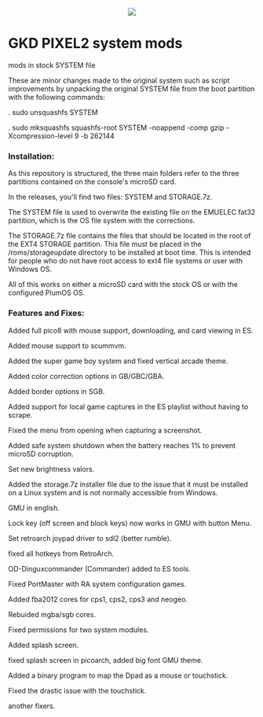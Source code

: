 <p align="center"><img class="center" src =https://raw.githubusercontent.com/Ninoh-FOX/PIXEL2_system_mods/refs/heads/main/splash.png></p>

# GKD PIXEL2 system mods
mods in stock SYSTEM file

These are minor changes made to the original system such as script improvements by unpacking the original SYSTEM file from the boot partition with the following commands:

. sudo unsquashfs SYSTEM

. sudo mksquashfs squashfs-root SYSTEM -noappend -comp gzip -Xcompression-level 9 -b 262144

### Installation:

As this repository is structured, the three main folders refer to the three partitions contained on the console's microSD card.

In the releases, you'll find two files: SYSTEM and STORAGE.7z.

The SYSTEM file is used to overwrite the existing file on the EMUELEC fat32 partition, which is the OS file system with the corrections.

The STORAGE.7z file contains the files that should be located in the root of the EXT4 STORAGE partition. 
This file must be placed in the /roms/storageupdate directory to be installed at boot time. This is intended for people who do not have root access to ext4 file systems or user with Windows OS.

All of this works on either a microSD card with the stock OS or with the configured PlumOS OS.

### Features and Fixes:

Added full pico8 with mouse support, downloading, and card viewing in ES.

Added mouse support to scummvm.

Added the super game boy system and fixed vertical arcade theme.

Added color correction options in GB/GBC/GBA.

Added border options in SGB.

Added support for local game captures in the ES playlist without having to scrape.

Fixed the menu from opening when capturing a screenshot.

Added safe system shutdown when the battery reaches 1% to prevent microSD corruption.

Set new brightness valors.

Added the storage.7z installer file due to the issue that it must be installed on a Linux system and is not normally accessible from Windows.

GMU in english.

Lock key (off screen and block keys) now works in GMU with button Menu.

Set retroarch joypad driver to sdl2 (better rumble).

fixed all hotkeys from RetroArch.

OD-Dinguxcommander (Commander) added to ES tools.

Fixed PortMaster with RA system configuration games.

Added fba2012 cores for cps1, cps2, cps3 and neogeo.

Rebuided mgba/sgb cores.

Fixed permissions for two system modules.

Added splash screen.

fixed splash screen in picoarch, added big font GMU theme.

Added a binary program to map the Dpad as a mouse or touchstick.

Fixed the drastic issue with the touchstick.

another fixers.

